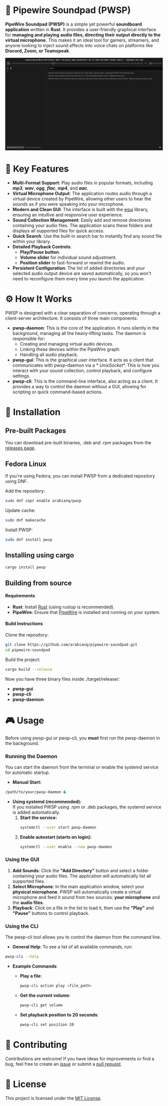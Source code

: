 # **🎵 Pipewire Soundpad (PWSP)**

**PipeWire Soundpad (PWSP)** is a simple yet powerful **soundboard application** written in **Rust**. It provides a
user-friendly graphical interface for **managing and playing audio files, directing their output directly to the virtual
microphone.** This makes it an ideal tool for gamers, streamers, and anyone looking to inject sound effects into voice
chats on platforms like **Discord, Zoom, or Teamspeak**.

![screenshot.png](assets/screenshot.png)

# **🌟 Key Features**

* **Multi-Format Support**: Play audio files in popular formats, including _**mp3**_, _**wav**_, _**ogg**_, _**flac**_,
  _**mp4**_, and _**aac**_.
* **Virtual Microphone Output**: The application routes audio through a virtual device created by PipeWire, allowing
  other users to hear the sounds as if you were speaking into your microphone.
* **Modern and Clean GUI**: The interface is built with the [egui](https://egui.rs) library, ensuring an intuitive and
  responsive user experience.
* **Sound Collection Management**: Easily add and remove directories containing your audio files. The application scans
  these folders and displays all supported files for quick access.
* **Quick Search**: Use the built-in search bar to instantly find any sound file within your library.
* **Detailed Playback Controls**:
    * **Play/Pause button**.
    * **Volume slider** for individual sound adjustment.
    * **Position slider** to fast-forward or rewind the audio.
* **Persistent Configuration**: The list of added directories and your selected audio output device are saved
  automatically, so you won't need to reconfigure them every time you launch the application.

# **⚙️ How It Works**

PWSP is designed with a clear separation of concerns, operating through a client-server architecture. It consists of
three main components:

* **pwsp-daemon**: This is the core of the application. It runs silently in the background, managing all the
  heavy-lifting tasks. The daemon is responsible for:
    * Creating and managing virtual audio devices.
    * Linking these devices within the PipeWire graph.
    * Handling all audio playback.
* **pwsp-gui**: This is the graphical user interface. It acts as a client that communicates with pwsp-daemon via a *
  *UnixSocket**. This is how you interact with your sound collection, control playback, and configure settings.
* **pwsp-cli**: This is the command-line interface, also acting as a client. It provides a way to control the daemon
  without a GUI, allowing for scripting or quick command-based actions.

# **🚀 Installation**

## **Pre-built Packages**

You can download pre-built binaries, .deb and .rpm packages from
the [releases page](https://github.com/arabianq/pipewire-soundpad/releases).

## **Fedora Linux**

If you're using Fedora, you can install PWSP from a dedicated repository using DNF.

Add the repository:

```bash
sudo dnf copr enable arabianq/pwsp
```

Update cache:

```bash
sudo dnf makecache
```

Install PWSP:

```bash
sudo dnf install pwsp
```

## **Installing using cargo**

```bash
cargo install pwsp
```

## **Building from source**

#### **Requirements**

* **Rust**: Install [Rust](https://www.rust-lang.org/tools/install) (using rustup is recommended).
* **PipeWire**: Ensure that [PipeWire](https://pipewire.org/) is installed and running on your system.

#### **Build Instructions**

Clone the repository:

```bash
git clone https://github.com/arabianq/pipewire-soundpad.git  
cd pipewire-soundpad
```

Build the project:

```bash
cargo build --release
```

Now you have three binary files inside ./target/release/:

- **pwsp-gui**
- **pwsp-cli**
- **pwsp-daemon**

# **🎮 Usage**

Before using pwsp-gui or pwsp-cli, you **must** first run the pwsp-daemon in the background.

### **Running the Daemon**

You can start the daemon from the terminal or enable the systemd service for automatic startup.

* **Manual Start:**

```bash
/path/to/your/pwsp-daemon &
```

* **Using systemd (recommended):**  
  If you installed PWSP using .rpm or .deb packages, the systemd service is added automatically.
    1. **Start the service:**
        ```bash  
        systemctl --user start pwsp-daemon
        ```
    2. **Enable autostart (starts on login):**
        ```bash
       systemctl --user enable --now pwsp-daemon
        ```

### **Using the GUI**

1. **Add Sounds**: Click the **"Add Directory"** button and select a folder containing your audio files. The application
   will automatically list all supported files.
2. **Select Microphone**: In the main application window, select your **physical microphone**. PWSP will automatically
   create a virtual microphone and feed it sound from two sources: **your microphone** and the **audio files**.
3. **Playback**: Click on a file in the list to load it, then use the **"Play"** and **"Pause"** buttons to control
   playback.

### **Using the CLI**

The pwsp-cli tool allows you to control the daemon from the command line.

* **General Help**: To see a list of all available commands, run:

```bash
pwsp-cli --help
```

* **Example Commands**:
    * **Play a file**:

      ```bash
      pwsp-cli action play <file_path>
      ```

    * **Get the current volume**:

      ```bash
      pwsp-cli get volume
      ```

    * **Set playback position to 20 seconds**:

      ```bash 
      pwsp-cli set position 20
      ```

# **🤝 Contributing**

Contributions are welcome\! If you have ideas for improvements or find a bug, feel free to create
an [issue](https://github.com/arabianq/pipewire-soundpad/issues) or submit
a [pull request](https://github.com/arabianq/pipewire-soundpad/pulls).

# **📜 License**

This project is licensed under
the [MIT License](https://github.com/arabianq/pipewire-soundpad/blob/main/LICENSE).